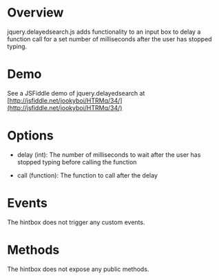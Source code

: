 # Overview

jquery.delayedsearch.js adds functionality to an input box to delay a function call for a set number of milliseconds after the user has stopped typing.

# Demo

See a JSFiddle demo of jquery.delayedsearch at [http://jsfiddle.net/jookyboi/HTRMq/34/](http://jsfiddle.net/jookyboi/HTRMq/34/)

# Options

* delay (int): The number of milliseconds to wait after the user has stopped typing before calling the function

* call (function): The function to call after the delay

# Events

The hintbox does not trigger any custom events.

# Methods

The hintbox does not expose any public methods.